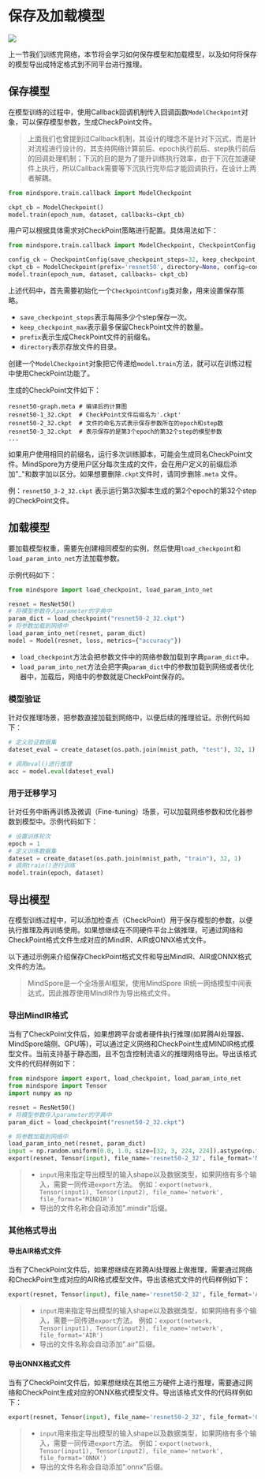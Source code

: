 # 保存及加载模型

<a href="https://gitee.com/mindspore/docs/blob/r1.3/tutorials/source_zh_cn/save_load_model.md" target="_blank"><img src="https://gitee.com/mindspore/docs/raw/r1.3/resource/_static/logo_source.png"></a>

上一节我们训练完网络，本节将会学习如何保存模型和加载模型，以及如何将保存的模型导出成特定格式到不同平台进行推理。

## 保存模型

在模型训练的过程中，使用Callback回调机制传入回调函数`ModelCheckpoint`对象，可以保存模型参数，生成CheckPoint文件。

> 上面我们也曾提到过Callback机制，其设计的理念不是针对下沉式，而是针对流程进行设计的，其支持网络计算前后、epoch执行前后、step执行前后的回调处理机制；下沉的目的是为了提升训练执行效率，由于下沉在加速硬件上执行，所以Callback需要等下沉执行完毕后才能回调执行，在设计上两者解耦。

```python
from mindspore.train.callback import ModelCheckpoint

ckpt_cb = ModelCheckpoint()
model.train(epoch_num, dataset, callbacks=ckpt_cb)
```

用户可以根据具体需求对CheckPoint策略进行配置。具体用法如下：

```python
from mindspore.train.callback import ModelCheckpoint, CheckpointConfig

config_ck = CheckpointConfig(save_checkpoint_steps=32, keep_checkpoint_max=10)
ckpt_cb = ModelCheckpoint(prefix='resnet50', directory=None, config=config_ckpt)
model.train(epoch_num, dataset, callbacks= ckpt_cb)
```

上述代码中，首先需要初始化一个`CheckpointConfig`类对象，用来设置保存策略。

- `save_checkpoint_steps`表示每隔多少个step保存一次。
- `keep_checkpoint_max`表示最多保留CheckPoint文件的数量。
- `prefix`表示生成CheckPoint文件的前缀名。
- `directory`表示存放文件的目录。

创建一个`ModelCheckpoint`对象把它传递给`model.train`方法，就可以在训练过程中使用CheckPoint功能了。

生成的CheckPoint文件如下：

```text
resnet50-graph.meta # 编译后的计算图
resnet50-1_32.ckpt  # CheckPoint文件后缀名为'.ckpt'
resnet50-2_32.ckpt  # 文件的命名方式表示保存参数所在的epoch和step数
resnet50-3_32.ckpt  # 表示保存的是第3个epoch的第32个step的模型参数
...
```

如果用户使用相同的前缀名，运行多次训练脚本，可能会生成同名CheckPoint文件。MindSpore为方便用户区分每次生成的文件，会在用户定义的前缀后添加"_"和数字加以区分。如果想要删除`.ckpt`文件时，请同步删除`.meta` 文件。

例：`resnet50_3-2_32.ckpt` 表示运行第3次脚本生成的第2个epoch的第32个step的CheckPoint文件。

## 加载模型

要加载模型权重，需要先创建相同模型的实例，然后使用`load_checkpoint`和`load_param_into_net`方法加载参数。

示例代码如下：

```python
from mindspore import load_checkpoint, load_param_into_net

resnet = ResNet50()
# 将模型参数存入parameter的字典中
param_dict = load_checkpoint("resnet50-2_32.ckpt")
# 将参数加载到网络中
load_param_into_net(resnet, param_dict)
model = Model(resnet, loss, metrics={"accuracy"})
```

- `load_checkpoint`方法会把参数文件中的网络参数加载到字典`param_dict`中。
- `load_param_into_net`方法会把字典`param_dict`中的参数加载到网络或者优化器中，加载后，网络中的参数就是CheckPoint保存的。

### 模型验证

针对仅推理场景，把参数直接加载到网络中，以便后续的推理验证。示例代码如下：

```python
# 定义验证数据集
dateset_eval = create_dataset(os.path.join(mnist_path, "test"), 32, 1)

# 调用eval()进行推理
acc = model.eval(dateset_eval)
```

### 用于迁移学习

针对任务中断再训练及微调（Fine-tuning）场景，可以加载网络参数和优化器参数到模型中。示例代码如下：

```python
# 设置训练轮次
epoch = 1
# 定义训练数据集
dateset = create_dataset(os.path.join(mnist_path, "train"), 32, 1)
# 调用train()进行训练
model.train(epoch, dataset)
```

## 导出模型

在模型训练过程中，可以添加检查点（CheckPoint）用于保存模型的参数，以便执行推理及再训练使用。如果想继续在不同硬件平台上做推理，可通过网络和CheckPoint格式文件生成对应的MindIR、AIR或ONNX格式文件。

以下通过示例来介绍保存CheckPoint格式文件和导出MindIR、AIR或ONNX格式文件的方法。

> MindSpore是一个全场景AI框架，使用MindSpore IR统一网络模型中间表达式，因此推荐使用MindIR作为导出格式文件。

### 导出MindIR格式

当有了CheckPoint文件后，如果想跨平台或者硬件执行推理(如昇腾AI处理器、MindSpore端侧、GPU等)，可以通过定义网络和CheckPoint生成MINDIR格式模型文件。当前支持基于静态图，且不包含控制流语义的推理网络导出。导出该格式文件的代码样例如下：

```python
from mindspore import export, load_checkpoint, load_param_into_net
from mindspore import Tensor
import numpy as np

resnet = ResNet50()
# 将模型参数存入parameter的字典中
param_dict = load_checkpoint("resnet50-2_32.ckpt")

# 将参数加载到网络中
load_param_into_net(resnet, param_dict)
input = np.random.uniform(0.0, 1.0, size=[32, 3, 224, 224]).astype(np.float32)
export(resnet, Tensor(input), file_name='resnet50-2_32', file_format='MINDIR')
```

> - `input`用来指定导出模型的输入shape以及数据类型，如果网络有多个输入，需要一同传进`export`方法。 例如：`export(network, Tensor(input1), Tensor(input2), file_name='network', file_format='MINDIR')`
> - 导出的文件名称会自动添加".mindir"后缀。

### 其他格式导出

#### 导出AIR格式文件

当有了CheckPoint文件后，如果想继续在昇腾AI处理器上做推理，需要通过网络和CheckPoint生成对应的AIR格式模型文件。导出该格式文件的代码样例如下：

```python
export(resnet, Tensor(input), file_name='resnet50-2_32', file_format='AIR')
```

> - `input`用来指定导出模型的输入shape以及数据类型，如果网络有多个输入，需要一同传进`export`方法。 例如：`export(network, Tensor(input1), Tensor(input2), file_name='network', file_format='AIR')`
> - 导出的文件名称会自动添加".air"后缀。

#### 导出ONNX格式文件

当有了CheckPoint文件后，如果想继续在其他三方硬件上进行推理，需要通过网络和CheckPoint生成对应的ONNX格式模型文件。导出该格式文件的代码样例如下：

```python
export(resnet, Tensor(input), file_name='resnet50-2_32', file_format='ONNX')
```

> - `input`用来指定导出模型的输入shape以及数据类型，如果网络有多个输入，需要一同传进`export`方法。 例如：`export(network, Tensor(input1), Tensor(input2), file_name='network', file_format='ONNX')`
> - 导出的文件名称会自动添加".onnx"后缀。
